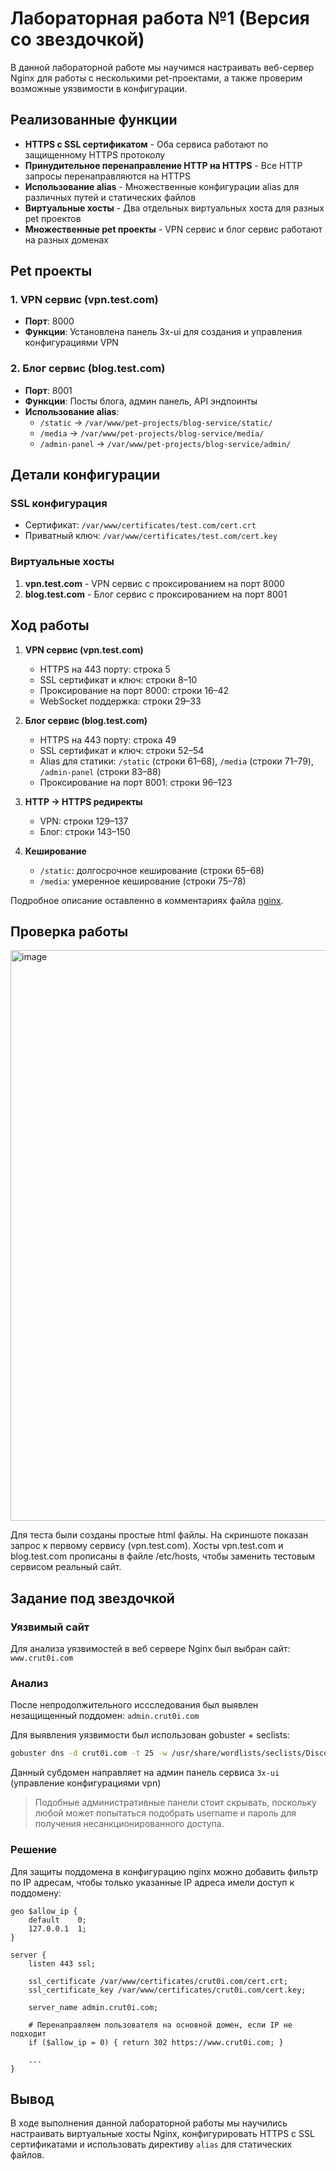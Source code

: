 # Лабораторная работа №1 (Версия со звездочкой)

В данной лабораторной работе мы научимся настраивать веб-сервер Nginx для работы с несколькими pet-проектами, а также проверим возможные уязвимости в конфигурации.

## Реализованные функции

- **HTTPS с SSL сертификатом** - Оба сервиса работают по защищенному HTTPS протоколу
- **Принудительное перенаправление HTTP на HTTPS** - Все HTTP запросы перенаправляются на HTTPS
- **Использование alias** - Множественные конфигурации alias для различных путей и статических файлов
- **Виртуальные хосты** - Два отдельных виртуальных хоста для разных pet проектов
- **Множественные pet проекты** - VPN сервис и блог сервис работают на разных доменах

## Pet проекты

### 1. VPN сервис (vpn.test.com)

- **Порт**: 8000
- **Функции**: Установлена панель 3x-ui для создания и управления конфигурациями VPN

### 2. Блог сервис (blog.test.com)

- **Порт**: 8001
- **Функции**: Посты блога, админ панель, API эндпоинты
- **Использование alias**:
  - `/static` → `/var/www/pet-projects/blog-service/static/`
  - `/media` → `/var/www/pet-projects/blog-service/media/`
  - `/admin-panel` → `/var/www/pet-projects/blog-service/admin/`

## Детали конфигурации

### SSL конфигурация

- Сертификат: `/var/www/certificates/test.com/cert.crt`
- Приватный ключ: `/var/www/certificates/test.com/cert.key`

### Виртуальные хосты

1. **vpn.test.com** - VPN сервис с проксированием на порт 8000
2. **blog.test.com** - Блог сервис с проксированием на порт 8001

## Ход работы

1. **VPN сервис (vpn.test.com)**

   - HTTPS на 443 порту: строка 5
   - SSL сертификат и ключ: строки 8–10
   - Проксирование на порт 8000: строки 16–42
   - WebSocket поддержка: строки 29–33

2. **Блог сервис (blog.test.com)**

   - HTTPS на 443 порту: строка 49
   - SSL сертификат и ключ: строки 52–54
   - Alias для статики: `/static` (строки 61–68), `/media` (строки 71–79), `/admin-panel` (строки 83–88)
   - Проксирование на порт 8001: строки 96–123

3. **HTTP → HTTPS редиректы**

   - VPN: строки 129–137
   - Блог: строки 143–150

4. **Кеширование**
   - `/static`: долгосрочное кеширование (строки 65–68)
   - `/media`: умеренное кеширование (строки 75–78)

Подробное описание оставленно в комментариях файла [nginx](nginx.conf).

## Проверка работы

<img width="1336" height="913" alt="image" src="https://github.com/user-attachments/assets/c7e15fce-5d62-4124-90c6-3a38cd00a0aa" />

Для теста были созданы простые html файлы. На скриншоте показан запрос к первому сервису (vpn.test.com). Хосты vpn.test.com и blog.test.com прописаны в файле /etc/hosts, чтобы заменить тестовым сервисом реальный сайт.

## Задание под звездочкой

### Уязвимый сайт

Для анализа уязвимостей в веб сервере Nginx был выбран сайт: `www.crut0i.com`

### Анализ

После непродолжительного иссследования был выявлен незащищенный поддомен: `admin.crut0i.com`

Для выявления уязвимости был использован gobuster + seclists:

```Bash
gobuster dns -d crut0i.com -t 25 -w /usr/share/wordlists/seclists/Discovery/DNS/subdomains-top1million-110000.txt
```

Данный субдомен направляет на админ панель сервиса `3x-ui` (управление конфигурациями vpn)

> Подобные административные панели стоит скрывать, поскольку любой может попытаться подобрать username и пароль для получения несанкционированного доступа.

### Решение

Для защиты поддомена в конфигурацию nginx можно добавить фильтр по IP адресам, чтобы только указанные IP адреса имели доступ к поддомену:

```Nginx
geo $allow_ip {
    default    0;
    127.0.0.1  1;
}

server {
    listen 443 ssl;

    ssl_certificate /var/www/certificates/crut0i.com/cert.crt;
    ssl_certificate_key /var/www/certificates/crut0i.com/cert.key;

    server_name admin.crut0i.com;

    # Перенаправляем пользователя на основной домен, если IP не подходит
    if ($allow_ip = 0) { return 302 https://www.crut0i.com; }

    ...
}
```

## Вывод

В ходе выполнения данной лабораторной работы мы научились настраивать виртуальные хосты Nginx, конфигурировать HTTPS с SSL сертификатами и использовать директиву `alias` для статических файлов.

